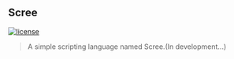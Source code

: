 ## Scree

[![license](https://img.shields.io/packagist/l/doctrine/orm.svg)]()



> A simple scripting language named Scree.(In development...)

